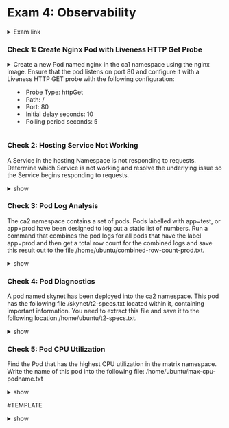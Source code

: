 # Exam 4: Observability #
<details><summary>Exam link</summary>
https://cloudacademy.com/lab/ckad-practice-exam-observability/?context_resource=lp&context_id=3086
</p></details>

### Check 1: Create Nginx Pod with Liveness HTTP Get Probe ###
<details><summary>
Create a new Pod named nginx in the ca1 namespace using the nginx image. Ensure that the pod listens on port 80 and configure it with a Liveness HTTP GET probe with the following configuration:
<ul><li>Probe Type: httpGet</li>
<li>Path: /</li>
<li>Port: 80</li>
<li>Initial delay seconds: 10</li>
  <li>Polling period seconds: 5</li></ul>
</summary>
<p>
  
```bash
k run nginx -n ca1 --image=nginx --restart=Never --port=80 $dy > 1.yml
vim 1.yml
apiVersion: v1
kind: Pod 
metadata:
  creationTimestamp: null
  labels:
    run: nginx
  name: nginx
  namespace: ca1 
spec:
  containers:
  - image: nginx
    name: nginx
    ports:
    - containerPort: 80
    resources: {}
    livenessProbe:		#add from here to 'end'
      httpGet:
        path: /
        port: 80
      initialDelaySeconds: 10
      periodSeconds: 5

k create -f 1.yml
```
  
</p>
</details>

### Check 2: Hosting Service Not Working ###
A Service in the hosting Namespace is not responding to requests. Determine which Service is not working and resolve the underlying issue so the Service begins responding to requests.

<details><summary>show</summary><p>

```bash
k get svc -n hosting -o wide #List all svc in -n
k -n hosting get ep #Any svc associated with any Pod eps? web2 has none (can's serve requests).
k -n hosting get pods -l app=web2 #Two pods match web2 using "--selector" (-l) so no label issue. NOTE: are part of deploy. But not "READY"?
k -n hosting describe pods -l app=web2 #Both pods "Readiness probe failed...". Containers.Readiness: port 30, but "Port: 80/TCP" a few lines above. ort 80:
k edit deploy -n hosting web2 #Change Containers.Readiness: port 80
  
```
</p>
</details>

### Check 3: Pod Log Analysis ###
The ca2 namespace contains a set of pods. Pods labelled with app=test, or app=prod have been designed to log out a static list of numbers. Run a command that combines the pod logs for all pods that have the label app=prod and then get a total row count for the combined logs and save this result out to the file /home/ubuntu/combined-row-count-prod.txt.

<details><summary>show</summary>
<p>
  
```bash
k logs -n ca2 -l app=prod | wc -l > /home/ubuntu/combined-row-count-prod.txt
```
</p>
</details>

### Check 4: Pod Diagnostics ###
A pod named skynet has been deployed into the ca2 namespace. This pod has the following file /skynet/t2-specs.txt located within it, containing important information. You need to extract this file and save it to the following location /home/ubuntu/t2-specs.txt.

<details><summary>show</summary>
<p>
  
```bash
k exec -n ca2 skynet -- cat /skynet/t2-specs.txt > /home/ubuntu/t2-specs.txt
```
</p>
</details>

### Check 5: Pod CPU Utilization ###
Find the Pod that has the highest CPU utilization in the matrix namespace. Write the name of this pod into the following file: /home/ubuntu/max-cpu-podname.txt

<details><summary>show</summary>
<p>
  
```bash
k top pods -n matrix --sort-by=cpu --no-headers=true | head -n1 | cut -d" " -f1 > /home/ubuntu/max-cpu-podname.txt
```
</p>
</details>












#TEMPLATE
<details><summary>show</summary>
<p>
  
```bash

```
</p>
</details>
